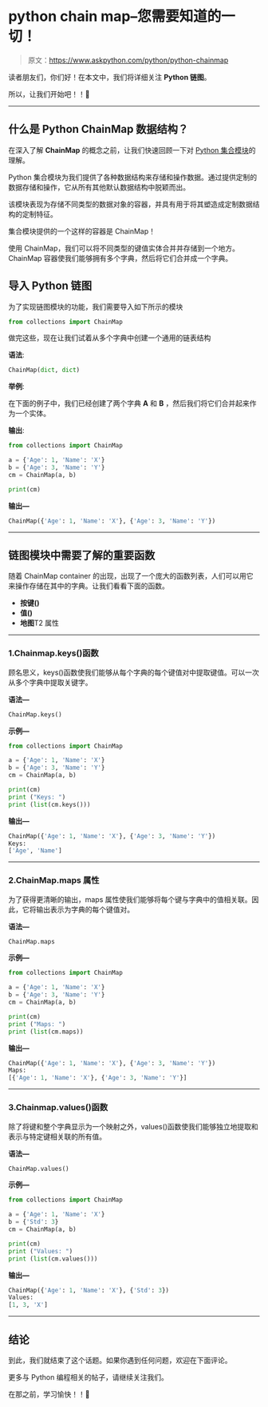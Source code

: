 # python chain map–您需要知道的一切！

> 原文：<https://www.askpython.com/python/python-chainmap>

读者朋友们，你们好！在本文中，我们将详细关注 **Python 链图**。

所以，让我们开始吧！！🙂

* * *

## 什么是 Python ChainMap 数据结构？

在深入了解 **ChainMap** 的概念之前，让我们快速回顾一下对 [Python 集合模块](https://www.askpython.com/python-modules/python-collections)的理解。

Python 集合模块为我们提供了各种数据结构来存储和操作数据。通过提供定制的数据存储和操作，它从所有其他默认数据结构中脱颖而出。

该模块表现为存储不同类型的数据对象的容器，并具有用于将其塑造成定制数据结构的定制特征。

集合模块提供的一个这样的容器是 ChainMap！

使用 ChainMap，我们可以将不同类型的键值实体合并并存储到一个地方。ChainMap 容器使我们能够拥有多个字典，然后将它们合并成一个字典。

## 导入 Python 链图

为了实现链图模块的功能，我们需要导入如下所示的模块

```py
from collections import ChainMap

```

做完这些，现在让我们试着从多个字典中创建一个通用的链表结构

**语法**:

```py
ChainMap(dict, dict)

```

**举例**:

在下面的例子中，我们已经创建了两个字典 **A** 和 **B** ，然后我们将它们合并起来作为一个实体。

**输出**:

```py
from collections import ChainMap 

a = {'Age': 1, 'Name': 'X'} 
b = {'Age': 3, 'Name': 'Y'} 
cm = ChainMap(a, b) 

print(cm)

```

**输出—**

```py
ChainMap({'Age': 1, 'Name': 'X'}, {'Age': 3, 'Name': 'Y'})

```

* * *

## 链图模块中需要了解的重要函数

随着 ChainMap container 的出现，出现了一个庞大的函数列表，人们可以用它来操作存储在其中的字典。让我们看看下面的函数。

*   **按键()**
*   **值()**
*   **地图**T2 属性

* * *

### 1.Chainmap.keys()函数

顾名思义，keys()函数使我们能够从每个字典的每个键值对中提取键值。可以一次从多个字典中提取关键字。

**语法—**

```py
ChainMap.keys()

```

**示例—**

```py
from collections import ChainMap 

a = {'Age': 1, 'Name': 'X'} 
b = {'Age': 3, 'Name': 'Y'} 
cm = ChainMap(a, b) 

print(cm)
print ("Keys: ") 
print (list(cm.keys())) 

```

**输出—**

```py
ChainMap({'Age': 1, 'Name': 'X'}, {'Age': 3, 'Name': 'Y'})
Keys:
['Age', 'Name'] 

```

* * *

### 2.ChainMap.maps 属性

为了获得更清晰的输出，maps 属性使我们能够将每个键与字典中的值相关联。因此，它将输出表示为字典的每个键值对。

**语法—**

```py
ChainMap.maps

```

**示例—**

```py
from collections import ChainMap 

a = {'Age': 1, 'Name': 'X'} 
b = {'Age': 3, 'Name': 'Y'} 
cm = ChainMap(a, b) 

print(cm)
print ("Maps: ")
print (list(cm.maps))

```

**输出—**

```py
ChainMap({'Age': 1, 'Name': 'X'}, {'Age': 3, 'Name': 'Y'})
Maps:
[{'Age': 1, 'Name': 'X'}, {'Age': 3, 'Name': 'Y'}]

```

* * *

### 3.Chainmap.values()函数

除了将键和整个字典显示为一个映射之外，values()函数使我们能够独立地提取和表示与特定键相关联的所有值。

**语法—**

```py
ChainMap.values()

```

**示例—**

```py
from collections import ChainMap 

a = {'Age': 1, 'Name': 'X'} 
b = {'Std': 3} 
cm = ChainMap(a, b) 

print(cm)
print ("Values: ") 
print (list(cm.values()))

```

**输出—**

```py
ChainMap({'Age': 1, 'Name': 'X'}, {'Std': 3})
Values: 
[1, 3, 'X']

```

* * *

## 结论

到此，我们就结束了这个话题。如果你遇到任何问题，欢迎在下面评论。

更多与 Python 编程相关的帖子，请继续关注我们。

在那之前，学习愉快！！🙂